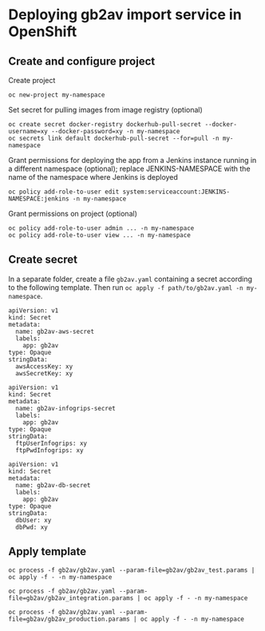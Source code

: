 # Deploying gb2av import service in OpenShift

## Create and configure project

Create project
```
oc new-project my-namespace
```

Set secret for pulling images from image registry (optional)
```
oc create secret docker-registry dockerhub-pull-secret --docker-username=xy --docker-password=xy -n my-namespace
oc secrets link default dockerhub-pull-secret --for=pull -n my-namespace
```

Grant permissions for deploying the app
from a Jenkins instance running in a different namespace (optional);
replace JENKINS-NAMESPACE with the name of the namespace
where Jenkins is deployed
```
oc policy add-role-to-user edit system:serviceaccount:JENKINS-NAMESPACE:jenkins -n my-namespace
```

Grant permissions on project (optional)
```
oc policy add-role-to-user admin ... -n my-namespace
oc policy add-role-to-user view ... -n my-namespace
```

## Create secret

In a separate folder, create a file `gb2av.yaml`
containing a secret according to the following template.
Then run `oc apply -f path/to/gb2av.yaml -n my-namespace`.


```
apiVersion: v1
kind: Secret
metadata:
  name: gb2av-aws-secret
  labels:
    app: gb2av
type: Opaque
stringData:
  awsAccessKey: xy
  awsSecretKey: xy
```

```
apiVersion: v1
kind: Secret
metadata:
  name: gb2av-infogrips-secret
  labels:
    app: gb2av
type: Opaque
stringData:
  ftpUserInfogrips: xy
  ftpPwdInfogrips: xy
```

```
apiVersion: v1
kind: Secret
metadata:
  name: gb2av-db-secret
  labels:
    app: gb2av
type: Opaque
stringData:
  dbUser: xy
  dbPwd: xy
```


## Apply template

```
oc process -f gb2av/gb2av.yaml --param-file=gb2av/gb2av_test.params | oc apply -f - -n my-namespace
```
```
oc process -f gb2av/gb2av.yaml --param-file=gb2av/gb2av_integration.params | oc apply -f - -n my-namespace
```
```
oc process -f gb2av/gb2av.yaml --param-file=gb2av/gb2av_production.params | oc apply -f - -n my-namespace
```
